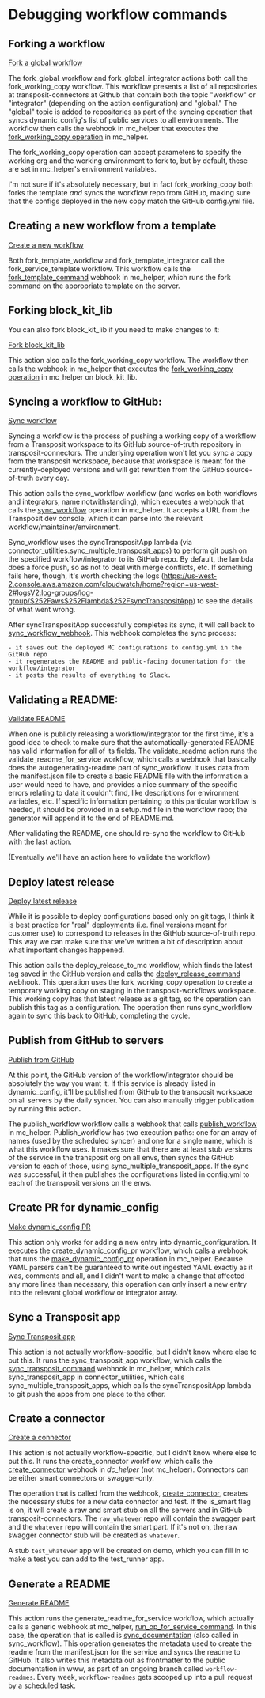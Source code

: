 # Debugging workflow commands

## Forking a workflow

[Fork a global workflow](https://console.transposit.com/mc/t/transposit-eng/actions/fork_global_workflow)

The fork_global_workflow and fork_global_integrator actions both call the fork_working_copy workflow. This workflow presents a list of all repositories at transposit-connectors at Github that contain both the topic "workflow" or "integrator" (depending on the action configuration) and "global." The "global" topic is added to repositories as part of the syncing operation that syncs dynamic_config's list of public services to all environments. The workflow then calls the webhook in mc_helper that executes the [fork_working_copy operation](https://console.demo.transposit.com/dev/t/transposit/mc_helper/code/op/fork_working_copy) in mc_helper.

The fork_working_copy operation can accept parameters to specify the working org and the working environment to fork to, but by default, these are set in mc_helper's environment variables.

I'm not sure if it's absolutely necessary, but in fact fork_working_copy both forks the template *and* syncs the workflow repo from GitHub, making sure that the configs deployed in the new copy match the GitHub config.yml file. 

## Creating a new workflow from a template

[Create a new workflow](https://console.transposit.com/mc/t/transposit-eng/actions/fork_template_workflow)

Both fork_template_workflow and fork_template_integrator call the fork_service_template workflow. This workflow calls the [fork_template_command](https://console.demo.transposit.com/dev/t/transposit/mc_helper/code/op/fork_template_command) webhook in mc_helper, which runs the fork command on the appropriate template on the server.

## Forking block_kit_lib

You can also fork block_kit_lib if you need to make changes to it:

[Fork block_kit_lib](https://console.transposit.com/mc/t/transposit-eng/actions/fork_block_kit_lib)

This action also calls the fork_working_copy workflow. The workflow then calls the webhook in mc_helper that executes the [fork_working_copy operation](https://console.demo.transposit.com/dev/t/transposit/mc_helper/code/op/fork_working_copy) in mc_helper on block_kit_lib.

## Syncing a workflow to GitHub:

[Sync workflow](https://console.transposit.com/mc/t/transposit-eng/actions/sync_workflow)

Syncing a workflow is the process of pushing a working copy of a workflow from a Transposit workspace to its GitHub source-of-truth repository in transposit-connectors. The underlying operation won't let you sync a copy from the transposit workspace, because that workspace is meant for the currently-deployed versions and will get rewritten from the GitHub source-of-truth every day.

This action calls the sync_workflow workflow (and works on both workflows and integrators, name notwithstanding), which executes a webhook that calls the [sync_workflow](https://console.demo.transposit.com/dev/t/transposit/mc_helper/code/op/sync_workflow) operation in mc_helper. It accepts a URL from the Transposit dev console, which it can parse into the relevant workflow/maintainer/environment.

Sync_workflow uses the syncTranspositApp lambda (via connector_utilities.sync_multiple_transposit_apps) to perform git push on the specified workflow/integrator to its GitHub repo. By default, the lambda does a force push, so as not to deal with merge conflicts, etc. If something fails here, though, it's worth checking the logs (https://us-west-2.console.aws.amazon.com/cloudwatch/home?region=us-west-2#logsV2:log-groups/log-group/$252Faws$252Flambda$252FsyncTranspositApp) to see the details of what went wrong.

After syncTranspositApp successfully completes its sync, it will call back to [sync_workflow_webhook](https://console.demo.transposit.com/dev/t/transposit/mc_helper/code/op/sync_workflow_webhook). This webhook completes the sync process: 

    - it saves out the deployed MC configurations to config.yml in the GitHub repo 
    - it regenerates the README and public-facing documentation for the workflow/integrator
    - it posts the results of everything to Slack.

## Validating a README:

[Validate README](https://console.transposit.com/mc/t/transposit-eng/actions/validate_readme)

When one is publicly releasing a workflow/integrator for the first time, it's a good idea to check to make sure that the automatically-generated README has valid information for all of its fields. The validate_readme action runs the validate_readme_for_service workflow, which calls a webhook that basically does the autogenerating-readme part of sync_workflow. It uses data from the manifest.json file to create a basic README file with the information a user would need to have, and provides a nice summary of the specific errors relating to data it couldn't find, like descriptions for environment variables, etc. If specific information pertaining to this particular workflow is needed, it should be provided in a setup.md file in the workflow repo; the generator will append it to the end of README.md.

After validating the README, one should re-sync the workflow to GitHub with the last action.

(Eventually we'll have an action here to validate the workflow) 

## Deploy latest release

[Deploy latest release](https://console.transposit.com/mc/t/transposit-eng/actions/deploy_release)

While it is possible to deploy configurations based only on git tags, I think it is best practice for "real" deployments (i.e. final versions meant for customer use) to correspond to releases in the GitHub source-of-truth repo. This way we can make sure that we've written a bit of description about what important changes happened.

This action calls the deploy_release_to_mc workflow, which finds the latest tag saved in the GitHub version and calls the [deploy_release_command](https://console.demo.transposit.com/dev/t/transposit/mc_helper/code/op/deploy_release_command) webhook. This operation uses the fork_working_copy operation to create a temporary working copy on staging in the transposit-workflows workspace. This working copy has that latest release as a git tag, so the operation can publish this tag as a configuration. The operation then runs sync_workflow again to sync this back to GitHub, completing the cycle.

## Publish from GitHub to servers

[Publish from GitHub](https://console.transposit.com/mc/t/transposit-eng/actions/publish_to_github)

At this point, the GitHub version of the workflow/integrator should be absolutely the way you want it. If this service is already listed in dynamic_config, it'll be published from GitHub to the transposit workspace on all servers by the daily syncer. You can also manually trigger publication by running this action.

The publish_workflow workflow calls a webhook that calls [publish_workflow](https://console.demo.transposit.com/dev/t/transposit/mc_helper/code/op/publish_workflow) in mc_helper. Publish_workflow has two execution paths: one for an array of names (used by the scheduled syncer) and one for a single name, which is what this workflow uses. It makes sure that there are at least stub versions of the service in the transposit org on all envs, then syncs the GitHub version to each of those, using sync_multiple_transposit_apps. If the sync was successful, it then publishes the configurations listed in config.yml to each of the transposit versions on the envs.

## Create PR for dynamic_config

[Make dynamic_config PR](https://console.transposit.com/mc/t/transposit-eng/actions/make_dynamic_config_pr)

This action only works for adding a new entry into dynamic_configuration. It executes the create_dynamic_config_pr workflow, which calls a webhook that runs the [make_dynamic_config_pr](https://console.demo.transposit.com/dev/t/transposit/mc_helper/code/op/make_dynamic_config_pr) operation in mc_helper. Because YAML parsers can't be guaranteed to write out ingested YAML exactly as it was, comments and all, and I didn't want to make a change that affected any more lines than necessary, this operation can only insert a new entry into the relevant global workflow or integrator array.

## Sync a Transposit app

[Sync Transposit app](https://console.transposit.com/mc/t/transposit-eng/actions/sync_transposit_app)


This action is not actually workflow-specific, but I didn't know where else to put this. It runs the sync_transposit_app workflow, which calls the [sync_transposit_command](https://console.demo.transposit.com/dev/t/transposit/mc_helper/code/op/sync_transposit_command) webhook in mc_helper, which calls sync_transposit_app in connector_utilities, which calls sync_multiple_transposit_apps, which calls the syncTranspositApp lambda to git push the apps from one place to the other.

## Create a connector

[Create a connector](https://console.transposit.com/mc/t/transposit-eng/actions/create_a_connector)

This action is not actually workflow-specific, but I didn't know where else to put this. It runs the create_connector workflow, which calls the [create_connector](https://console.demo.transposit.com/dev/t/transposit/dc_helper/code/op/create_connector_webhook) webhook in *dc_helper* (not mc_helper). Connectors can be either smart connectors or swagger-only. 

The operation that is called from the webhook, [create_connector](https://console.demo.transposit.com/dev/t/transposit/dc_helper/code/op/create_connector), creates the necessary stubs for a new data connector and test. If the is_smart flag is on, it will create a raw and smart stub on all the servers and in GitHub transposit-connectors. The `raw_whatever` repo will contain the swagger part and the `whatever` repo will contain the smart part. If it's not on, the raw swagger connector stub will be created as `whatever`. 

A stub `test_whatever` app will be created on demo, which you can fill in to make a test you can add to the test_runner app.

## Generate a README

[Generate README](https://console.transposit.com/mc/t/transposit-eng/actions/generate_readme)

This action runs the generate_readme_for_service workflow, which actually calls a generic webhook at mc_helper, [run_op_for_service_command](https://console.demo.transposit.com/dev/t/transposit/mc_helper/code/op/run_op_for_service_command). In this case, the operation that is called is [sync_documentation](https://console.demo.transposit.com/dev/t/transposit/mc_helper/code/op/sync_documentation) (also called in sync_workflow). This operation generates the metadata used to create the readme from the manifest.json for the service and syncs the readme to GitHub. It also writes this metadata out as frontmatter to the public documentation in www, as part of an ongoing branch called `workflow-readmes`. Every week, `workflow-readmes` gets scooped up into a pull request by a scheduled task.
